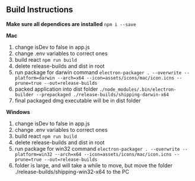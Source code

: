 ## Build Instructions

**Make sure all dependices are installed**
`npm i --save`

**Mac**

1. change isDev to false in app.js
2. change .env variables to correct ones
3. build react
   `npm run build`
4. delete release-builds and dist in root
5. run package for darwin command
   `electron-packager . --overwrite --platform=darwin --arch=x64 --icon=assets/icons/mac/icon.icns --prune=true --out=release-builds`
6. packed application into dist folder
   `./node_modules/.bin/electron-builder --prepackaged ./release-builds/shipping-darwin-x64`
7. final packaged dmg executable will be in dist folder

**Windows**

1. change isDev to false in app.js
2. change .env variables to correct ones
3. build react
   `npm run build`
4. delete release-builds and dist in root
5. run package for win32 command
   `electron-packager . --overwrite --platform=win32 --arch=x64 --icon=assets/icons/mac/icon.icns --prune=true --out=release-builds`
6. folder is large, and will take a while to move, but move the folder ./release-builds/shipping-win32-x64 to the PC
